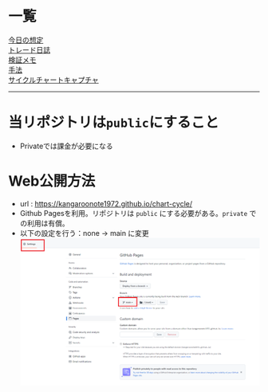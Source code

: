 # 一覧
[今日の想定](./想定/index.md)  
[トレード日誌](./トレード日誌/index.md)  
[検証メモ](./検証メモ/index.md)  
[手法](./手法/index.md)  
[サイクルチャートキャプチャ](./サイクル/index.html)  

---
# 当リポジトリは`public`にすること
- Privateでは課金が必要になる

# Web公開方法
- url : https://kangaroonote1972.github.io/chart-cycle/
- Github Pagesを利用。リポジトリは `public` にする必要がある。`private` での利用は有償。
- 以下の設定を行う：none -> main に変更
![](設定.png)
